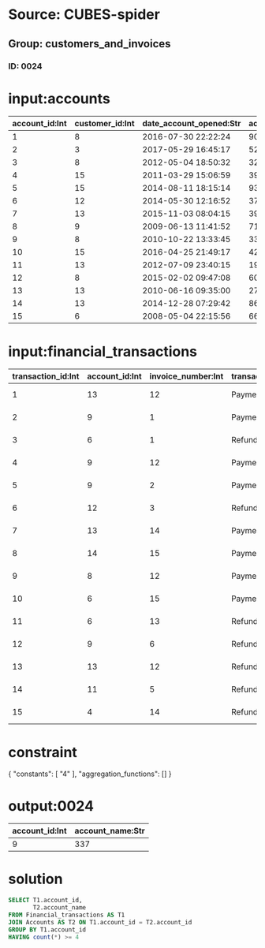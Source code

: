 # Source: CUBES-spider
## Group: customers_and_invoices
### ID: 0024

# input:accounts

| account_id:Int | customer_id:Int | date_account_opened:Str | account_name:Str | other_account_details:Str |
|---|---|---|---|---|
| 1 | 8 | 2016-07-30 22:22:24 | 900 | Regular |
| 2 | 3 | 2017-05-29 16:45:17 | 520 | VIP |
| 3 | 8 | 2012-05-04 18:50:32 | 323 | Regular |
| 4 | 15 | 2011-03-29 15:06:59 | 390 | VIP |
| 5 | 15 | 2014-08-11 18:15:14 | 935 | Regular |
| 6 | 12 | 2014-05-30 12:16:52 | 371 | Regular |
| 7 | 13 | 2015-11-03 08:04:15 | 398 | VIP |
| 8 | 9 | 2009-06-13 11:41:52 | 710 | Regular |
| 9 | 8 | 2010-10-22 13:33:45 | 337 | Regular |
| 10 | 15 | 2016-04-25 21:49:17 | 429 | VIP |
| 11 | 13 | 2012-07-09 23:40:15 | 191 | VIP |
| 12 | 8 | 2015-02-02 09:47:08 | 601 | Regular |
| 13 | 13 | 2010-06-16 09:35:00 | 272 | Regular |
| 14 | 13 | 2014-12-28 07:29:42 | 861 | VIP |
| 15 | 6 | 2008-05-04 22:15:56 | 662 | VIP |

# input:financial_transactions

| transaction_id:Int | account_id:Int | invoice_number:Int | transaction_type:Str | transaction_date:Str | transaction_amount:Dbl | transaction_comment:Str | other_transaction_details:Str |
|---|---|---|---|---|---|---|---|
| 1 | 13 | 12 | Payment | 2018-03-15 21:13:57 | 613.96 | nan | nan |
| 2 | 9 | 1 | Payment | 2018-03-13 13:27:46 | 368.46 | nan | nan |
| 3 | 6 | 1 | Refund | 2018-03-03 01:50:25 | 1598.25 | nan | nan |
| 4 | 9 | 12 | Payment | 2018-03-10 13:46:48 | 540.73 | nan | nan |
| 5 | 9 | 2 | Payment | 2018-03-23 04:56:12 | 1214.22 | nan | nan |
| 6 | 12 | 3 | Refund | 2018-03-22 21:58:37 | 1903.41 | nan | nan |
| 7 | 13 | 14 | Payment | 2018-03-12 03:06:52 | 1585.03 | nan | nan |
| 8 | 14 | 15 | Payment | 2018-03-11 21:57:47 | 1425.41 | nan | nan |
| 9 | 8 | 12 | Payment | 2018-03-07 04:32:54 | 1517.77 | nan | nan |
| 10 | 6 | 15 | Payment | 2018-03-14 19:09:07 | 1477.57 | nan | nan |
| 11 | 6 | 13 | Refund | 2018-03-12 22:51:05 | 1567.64 | nan | nan |
| 12 | 9 | 6 | Refund | 2018-03-05 19:55:23 | 1781.24 | nan | nan |
| 13 | 13 | 12 | Refund | 2018-03-24 12:05:11 | 899.87 | nan | nan |
| 14 | 11 | 5 | Refund | 2018-03-13 03:51:59 | 1462.62 | nan | nan |
| 15 | 4 | 14 | Refund | 2018-02-27 14:58:30 | 1979.66 | nan | nan |

# constraint

{
  "constants": [
    "4"
  ],
  "aggregation_functions": []
}

# output:0024

| account_id:Int | account_name:Str |
|---|---|
| 9 | 337 |

# solution

```sql
SELECT T1.account_id,
       T2.account_name
FROM Financial_transactions AS T1
JOIN Accounts AS T2 ON T1.account_id = T2.account_id
GROUP BY T1.account_id
HAVING count(*) >= 4
```

